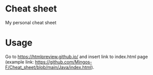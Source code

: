 # Cheat sheet

My personal cheat sheet

# Usage

Go to https://htmlpreview.github.io/ and insert link to index.html page (example link: https://github.com/Mingos-F/Cheat_sheet/blob/main/Java/index.html). 
